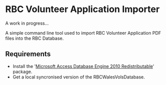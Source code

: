 RBC Volunteer Application Importer
==================================

A work in progress...

A simple command line tool used to import RBC Volunteer Application PDF files into the RBC Database.

Requirements
------------

* Install the '[Microsoft Access Database Engine 2010 Redistributable](http://www.microsoft.com/en-us/download/details.aspx?id=13255)' package.
* Get a local syncronised version of the RBCWalesVolsDatabase.
